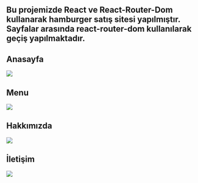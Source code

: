 ## Bu projemizde React ve React-Router-Dom kullanarak hamburger satış sitesi yapılmıştır. Sayfalar arasında react-router-dom kullanılarak geçiş yapılmaktadır.

## Anasayfa 

<img src="./ekran/Ekran1.png" />

## Menu 

<img src="./ekran/Ekran2.png" />

## Hakkımızda

<img src="./ekran/Ekran3.png" />

## İletişim

<img src="./ekran/Ekran4.png" />